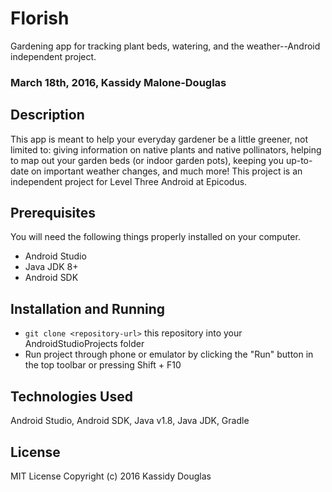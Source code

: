 # Florish
Gardening app for tracking plant beds, watering, and the weather--Android independent project.

### March 18th, 2016, Kassidy Malone-Douglas 

## Description
This app is meant to help your everyday gardener be a little greener, not limited to: giving information on native plants and native pollinators, helping to map out your garden beds (or indoor garden pots), keeping you up-to-date on important weather changes, and much more! This project is an independent project for Level Three Android at Epicodus.

## Prerequisites

You will need the following things properly installed on your computer.

* Android Studio
* Java JDK 8+
* Android SDK

## Installation and Running

* `git clone <repository-url>` this repository into your AndroidStudioProjects folder
* Run project through phone or emulator by clicking the "Run" button in the top toolbar or pressing Shift + F10

## Technologies Used

Android Studio, Android SDK, Java v1.8, Java JDK, Gradle

## License

MIT License
Copyright (c) 2016 Kassidy Douglas
